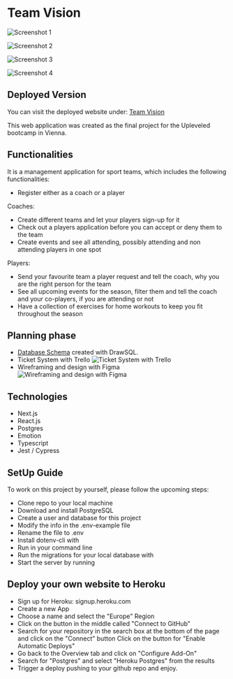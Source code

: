 # Team Vision

![Screenshot 1](./public/images/Screenshot1.PNG)

![Screenshot 2](./public/images/Screenshot2.PNG)

![Screenshot 3](./public/images/Screenshot3.PNG)

![Screenshot 4](./public/images/Screenshot4.PNG)

## Deployed Version

You can visit the deployed website under:
[Team Vision](https://teamvision.herokuapp.com/)

This web application was created as the final project for the Upleveled bootcamp in Vienna.

## Functionalities

It is a management application for sport teams, which includes the following functionalities:

- Register either as a coach or a player

Coaches:

- Create different teams and let your players sign-up for it
- Check out a players application before you can accept or deny them to the team
- Create events and see all attending, possibly attending and non attending players in one spot

Players:

- Send your favourite team a player request and tell the coach, why you are the right person for the team
- See all upcoming events for the season, filter them and tell the coach and your co-players, if you are attending or not
- Have a collection of exercises for home workouts to keep you fit throughout the season

## Planning phase

- [Database Schema](https://drawsql.app/upleveled/diagrams/upleveled-final-project#) created with DrawSQL.
- Ticket System with Trello
  ![Ticket System with Trello](./public/images/Screenshot_Trello_Board.PNG)
- Wireframing and design with Figma
  ![Wireframing and design with Figma](./public/images/Screenshot_Trello_Board.PNG)

## Technologies

- Next.js
- React.js
- Postgres
- Emotion
- Typescript
- Jest / Cypress

## SetUp Guide

To work on this project by yourself, please follow the upcoming steps:

- Clone repo to your local machine
- Download and install PostgreSQL
- Create a user and database for this project
- Modify the info in the .env-example file
- Rename the file to .env
- Install dotenv-cli with <yarn global add dotenv-cli>
- Run <yarn install> in your command line
- Run the migrations for your local database with <yarn migrateup>
- Start the server by running <yarn dev>

## Deploy your own website to Heroku

- Sign up for Heroku: signup.heroku.com
- Create a new App
- Choose a name and select the "Europe" Region
- Click on the button in the middle called "Connect to GitHub"
- Search for your repository in the search box at the bottom of the page and click on the "Connect" button Click on the button for "Enable Automatic Deploys"
- Go back to the Overview tab and click on "Configure Add-On"
- Search for "Postgres" and select "Heroku Postgres" from the results
- Trigger a deploy pushing to your github repo and enjoy.
